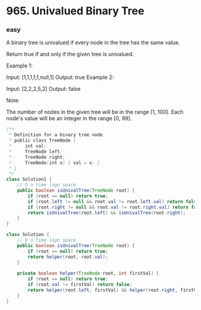 # 965. Univalued Binary Tree
### easy
A binary tree is univalued if every node in the tree has the same value.

Return true if and only if the given tree is univalued.

 

Example 1:


Input: [1,1,1,1,1,null,1]
Output: true
Example 2:


Input: [2,2,2,5,2]
Output: false
 

Note:

The number of nodes in the given tree will be in the range [1, 100].
Each node's value will be an integer in the range [0, 99].

```java
/**
 * Definition for a binary tree node.
 * public class TreeNode {
 *     int val;
 *     TreeNode left;
 *     TreeNode right;
 *     TreeNode(int x) { val = x; }
 * }
 */
class Solution1 {
    // O n time logn space
    public boolean isUnivalTree(TreeNode root) {
        if (root == null) return true;
        if (root.left != null && root.val != root.left.val) return false;
        if (root.right != null && root.val != root.right.val) return false;
        return isUnivalTree(root.left) && isUnivalTree(root.right);
    }
}

class Solution {
    // O n time logn space
    public boolean isUnivalTree(TreeNode root) {
        if (root == null) return true;
        return helper(root, root.val);
    }
    
    private boolean helper(TreeNode root, int firstVal) {
        if (root == null) return true;
        if (root.val != firstVal) return false;
        return helper(root.left, firstVal) && helper(root.right, firstVal);
    }
}
```